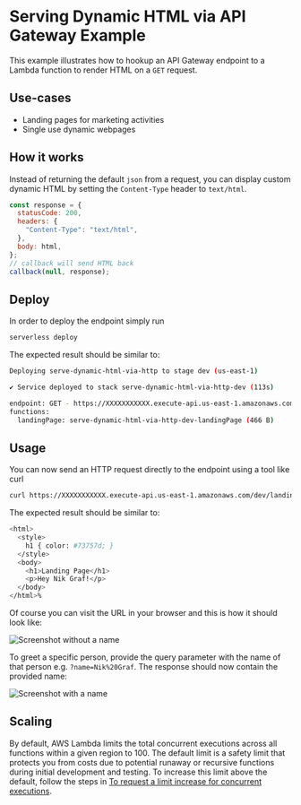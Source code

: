 <!--
title: 'AWS Serving Dynamic HTML via API Gateway example in NodeJS'
description: 'This example illustrates how to hookup an API Gateway endpoint to a Lambda function to render HTML on a GET request.'
layout: Doc
framework: v3
platform: AWS
language: nodeJS
priority: 10
authorLink: 'https://github.com/slate71'
authorName: 'Lukas Andersen'
authorAvatar: 'https://avatars0.githubusercontent.com/u/2078561?v=4&s=140'
-->

# Serving Dynamic HTML via API Gateway Example

This example illustrates how to hookup an API Gateway endpoint to a Lambda function to render HTML on a `GET` request.

## Use-cases

- Landing pages for marketing activities
- Single use dynamic webpages

## How it works

Instead of returning the default `json` from a request, you can display custom dynamic HTML by setting the `Content-Type` header to `text/html`.

```js
const response = {
  statusCode: 200,
  headers: {
    "Content-Type": "text/html",
  },
  body: html,
};
// callback will send HTML back
callback(null, response);
```

## Deploy

In order to deploy the endpoint simply run

```bash
serverless deploy
```

The expected result should be similar to:

```bash
Deploying serve-dynamic-html-via-http to stage dev (us-east-1)

✔ Service deployed to stack serve-dynamic-html-via-http-dev (113s)

endpoint: GET - https://XXXXXXXXXXX.execute-api.us-east-1.amazonaws.com/landing-page
functions:
  landingPage: serve-dynamic-html-via-http-dev-landingPage (466 B)
```

## Usage

You can now send an HTTP request directly to the endpoint using a tool like curl

```bash
curl https://XXXXXXXXXXX.execute-api.us-east-1.amazonaws.com/dev/landing-page?name=Nik%20Graf
```

The expected result should be similar to:

```bash
<html>
  <style>
    h1 { color: #73757d; }
  </style>
  <body>
    <h1>Landing Page</h1>
    <p>Hey Nik Graf!</p>
  </body>
</html>%
```

Of course you can visit the URL in your browser and this is how it should look like:

![Screenshot without a name](https://cloud.githubusercontent.com/assets/223045/20668061/12c6db9a-b56d-11e6-911c-8396d545471a.png)

To greet a specific person, provide the query parameter with the name of that person e.g. `?name=Nik%20Graf`. The response should now contain the provided name:

![Screenshot with a name](https://cloud.githubusercontent.com/assets/223045/20668055/0758b4cc-b56d-11e6-80ce-3e137151311f.png)

## Scaling

By default, AWS Lambda limits the total concurrent executions across all functions within a given region to 100. The default limit is a safety limit that protects you from costs due to potential runaway or recursive functions during initial development and testing. To increase this limit above the default, follow the steps in [To request a limit increase for concurrent executions](http://docs.aws.amazon.com/lambda/latest/dg/concurrent-executions.html#increase-concurrent-executions-limit).
